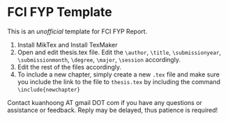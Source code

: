 # FCI FYP Template

This is an *unofficial* template for FCI FYP Report. 

1. Install MikTex and Install TexMaker 
2. Open and edit thesis.tex file. Edit the `\author`, `\title`, `\submissionyear`, `\submissionmonth`, `\degree`, `\major`, `\session` accordingly.
3. Edit the rest of the files accordingly.
4. To include a new chapter, simply create a new `.tex` file and make sure you include the link to the file to `thesis.tex` by including the command `\include{newchapter}`

Contact kuanhoong AT gmail DOT com if you have any questions or assistance or feedback. Reply may be delayed, thus patience is required!